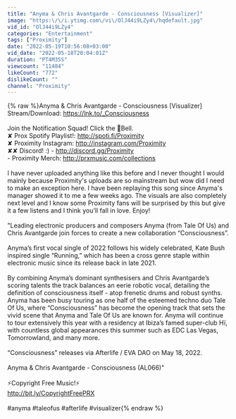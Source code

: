 ```yaml
---
title: "Anyma & Chris Avantgarde - Consciousness [Visualizer]"
image: "https:\/\/i.ytimg.com\/vi\/OlJ44i9LZy4\/hqdefault.jpg"
vid_id: "OlJ44i9LZy4"
categories: "Entertainment"
tags: ["Proximity"]
date: "2022-05-19T10:56:08+03:00"
vid_date: "2022-05-18T20:04:01Z"
duration: "PT4M35S"
viewcount: "11484"
likeCount: "772"
dislikeCount: ""
channel: "Proximity"
---
```

{% raw %}Anyma &amp; Chris Avantgarde - Consciousness [Visualizer]<br />Stream/Download: <a rel="nofollow" target="blank" href="https://lnk.to/_Consciousness">https://lnk.to/_Consciousness</a><br /><br />Join the Notification Squad! Click the 🔔Bell. <br />✘ Prox Spotify Playlist!: <a rel="nofollow" target="blank" href="http://spoti.fi/Proximity">http://spoti.fi/Proximity</a><br />✘ Proximity Instagram: <a rel="nofollow" target="blank" href="http://instagram.com/Proximity">http://instagram.com/Proximity</a><br />✘✘ Discord! :) - <a rel="nofollow" target="blank" href="http://discord.gg/Proximity">http://discord.gg/Proximity</a><br />- Proximity Merch: <a rel="nofollow" target="blank" href="http://prxmusic.com/collections">http://prxmusic.com/collections</a><br /><br />I have never uploaded anything like this before and I never thought I would mainly because Proximity's uploads are so mainstream but wow did I need to make an exception here. I have been replaying this song since Anyma's manager showed it to me a few weeks ago. The visuals are also completely next level and I know some Proximity fans will be surprised by this but give it a few listens and I think you'll fall in love. Enjoy!<br /><br />&quot;Leading electronic producers and composers Anyma (from Tale Of Us) and Chris Avantgarde join forces to create a new collaboration “Consciousness”. <br /><br />Anyma’s first vocal single of 2022 follows  his widely celebrated, Kate Bush inspired single “Running,” which has  been a cross genre staple within electronic music since its release back in late 2021.<br /><br />By combining Anyma’s dominant synthesisers and Chris Avantgarde’s scoring talents the track balances an eerie robotic vocal, detailing the  definition of consciousness itself - atop frenetic drums and robust synths. Anyma has been busy touring as one half of the esteemed techno duo Tale Of Us, where “Consciousness” has become the opening track that sets the vivid scene that Anyma and Tale Of Us are known for. Anyma will continue to tour extensively this year with a residency at Ibiza’s famed super-club Hï, with countless global appearances this summer such as EDC Las Vegas, Tomorrowland, and many more.<br /><br />“Consciousness” releases via Afterlife / EVA DAO on May 18, 2022.<br /><br />Anyma &amp; Chris Avantgarde - Consciousness (AL066)&quot;<br /><br />⚡Copyright Free Music!⚡<br /><a rel="nofollow" target="blank" href="http://bit.ly/CopyrightFreePRX">http://bit.ly/CopyrightFreePRX</a><br /><br />#anyma #taleofus #afterlife #visualizer{% endraw %}
